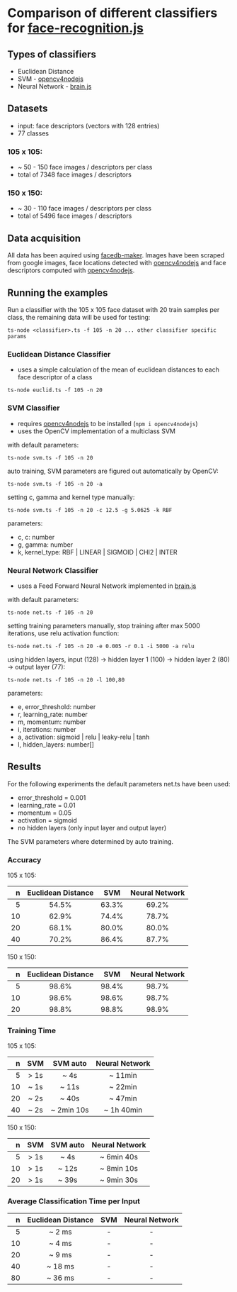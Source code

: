 
[fr]: https://github.com/justadudewhohacks/face-recognition.js
[cv]: https://github.com/justadudewhohacks/opencv4nodejs
[brain]: https://github.com/BrainJS/brain.js

# Comparison of different classifiers for [face-recognition.js][fr]

## Types of classifiers

- Euclidean Distance
- SVM - [opencv4nodejs][cv]
- Neural Network - [brain.js][brain]

## Datasets

- input: face descriptors (vectors with 128 entries)
- 77 classes

### 105 x 105:

- ~ 50 - 150 face images / descriptors per class
- total of 7348 face images / descriptors

### 150 x 150:

- ~ 30 - 110 face images / descriptors per class
- total of 5496 face images / descriptors

## Data acquisition

All data has been aquired using [facedb-maker](https://github.com/justadudewhohacks/facedb-maker). Images have been scraped from google images, face locations detected with [opencv4nodejs][cv] and face descriptors computed with [opencv4nodejs][fr].

## Running the examples

Run a classifier with the 105 x 105 face dataset with 20 train samples per class, the remaining data will be used for testing:

``` shell
ts-node <classifier>.ts -f 105 -n 20 ... other classifier specific params
```

### Euclidean Distance Classifier

- uses a simple calculation of the mean of euclidean distances to each face descriptor of a class

``` shell
ts-node euclid.ts -f 105 -n 20
```

### SVM Classifier

- requires [opencv4nodejs][cv] to be installed (`npm i opencv4nodejs`)
- uses the OpenCV implementation of a multiclass SVM

with default parameters:

``` shell
ts-node svm.ts -f 105 -n 20
```

auto training, SVM parameters are figured out automatically by OpenCV:

``` shell
ts-node svm.ts -f 105 -n 20 -a
```

setting c, gamma and kernel type manually:

``` shell
ts-node svm.ts -f 105 -n 20 -c 12.5 -g 5.0625 -k RBF
```

parameters:

- c, c: number
- g, gamma: number
- k, kernel_type: RBF | LINEAR | SIGMOID | CHI2 | INTER

### Neural Network Classifier

- uses a Feed Forward Neural Network implemented in [brain.js][brain]

with default parameters:

``` shell
ts-node net.ts -f 105 -n 20
```

setting training parameters manually, stop training after max 5000 iterations, use relu activation function:

``` shell
ts-node net.ts -f 105 -n 20 -e 0.005 -r 0.1 -i 5000 -a relu
```

using hidden layers, input (128) -> hidden layer 1 (100) ->  hidden layer 2 (80) -> output layer (77):

``` shell
ts-node net.ts -f 105 -n 20 -l 100,80
```

parameters:

- e, error_threshold: number
- r, learning_rate: number
- m, momentum: number
- i, iterations: number
- a, activation: sigmoid | relu | leaky-relu | tanh
- l, hidden_layers: number[]

## Results

For the following experiments the default parameters net.ts have been used:

- error_threshold = 0.001
- learning_rate = 0.01
- momentum = 0.05
- activation = sigmoid
- no hidden layers (only input layer and output layer)

The SVM parameters where determined by auto training.

### Accuracy

105 x 105:

n  | Euclidean Distance | SVM   | Neural Network |
--:|:------------------:|:-----:|:--------------:|
5  | 54.5%              | 63.3% | 69.2%          |
10 | 62.9%              | 74.4% | 78.7%          |
20 | 68.1%              | 80.0% | 80.0%          |
40 | 70.2%              | 86.4% | 87.7%          |

150 x 150:

n  | Euclidean Distance | SVM    | Neural Network |
--:|:------------------:|:------:|:--------------:|
5  | 98.6%              | 98.4%  | 98.7%          |
10 | 98.6%              | 98.6%  | 98.7%          |
20 | 98.8%              | 98.8%  | 98.9%          |

### Training Time

105 x 105:

n  | SVM  | SVM auto   | Neural Network |
--:|:----:|:----------:|:--------------:|
5  | > 1s | ~ 4s       | ~ 11min        |
10 | ~ 1s | ~ 11s      | ~ 22min        |
20 | ~ 2s | ~ 40s      | ~ 47min        |
40 | ~ 2s | ~ 2min 10s | ~ 1h 40min     |

150 x 150:

n  | SVM  | SVM auto | Neural Network |
--:|:----:|:--------:|:--------------:|
5  | > 1s | ~ 4s     | ~ 6min 40s     |
10 | > 1s | ~ 12s    | ~ 8min 10s     |
20 | > 1s | ~ 39s    | ~ 9min 30s     |

### Average Classification Time per Input

n  | Euclidean Distance | SVM    | Neural Network |
--:|:------------------:|:------:|:--------------:|
5  | ~ 2 ms             | -      | -              |
10 | ~ 4 ms             | -      | -              |
20 | ~ 9 ms             | -      | -              |
40 | ~ 18 ms            | -      | -              |
80 | ~ 36 ms            | -      | -              |